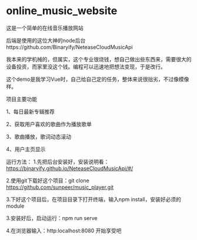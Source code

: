 # online_music_website

这是一个简单的在线音乐播放网站

后端是使用的这位大神的node后台https://github.com/Binaryify/NeteaseCloudMusicApi

我本来的学机械的，但属实，这个专业很烧钱，想自己做出些东西来，需要很大的设备投资，而家里没这个钱。编程可以迅速地把想法变现，于是改行。

这个demo是我学习Vue时，自己给自己定的任务，整体来说很拙劣，不过像模像样。

项目主要功能

1、每日最新专辑推荐

2、获取用户喜欢的歌曲作为播放歌单

3、歌曲播放，歌词动态滚动

4、用户主页显示

运行方法：
1.先把后台安装好，安装说明看：https://binaryify.github.io/NeteaseCloudMusicApi/#/

2.使用git下载好这个项目：git clone https://github.com/sunpeer/music_player.git

3.下好这个项目后，在项目目录下打开终端，输入npm install，安装好必须的module

3.安装好后，启动运行：npm run serve

4.在浏览器输入：http:localhost:8080 开始享受吧
